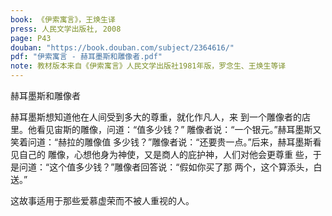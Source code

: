 ```yaml
---
book: 《伊索寓言》，王焕生译
press: 人民文学出版社, 2008
page: P43
douban: "https://book.douban.com/subject/2364616/"
pdf: "伊索寓言 - 赫耳墨斯和雕像者.pdf"
note: 教材版本来自《伊索寓言》人民文学出版社1981年版，罗念生、王焕生等译
---
```


赫耳墨斯和雕像者

赫耳墨斯想知道他在人间受到多大的尊重，就化作凡人，来
到一个雕像者的店里。他看见宙斯的雕像，问道：“值多少钱？”
雕像者说：“一个银元。”赫耳墨斯又笑着问道：“赫拉的雕像值
多少钱？”雕像者说：“还要贵一点。”后来，赫耳墨斯看见自己的
雕像，心想他身为神使，又是商人的庇护神，人们对他会更尊重
些，于是问道：“这个值多少钱？”雕像者回答说：“假如你买了那
两个，这个算添头，白送。”

这故事适用于那些爱慕虚荣而不被人重视的人。
